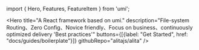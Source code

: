 import { Hero, Features, FeatureItem } from 'umi';

<Hero 
title="A React framework based on umi."
  description="File-system Routing、Zero Config、Novice friendly、Focus on business、continuously optimized delivery 'Best practices'"
  buttons={[{label: "Get Started", href: "docs/guides/boilerplate"}]} 
  githubRepo="alitajs/alita"
/>
